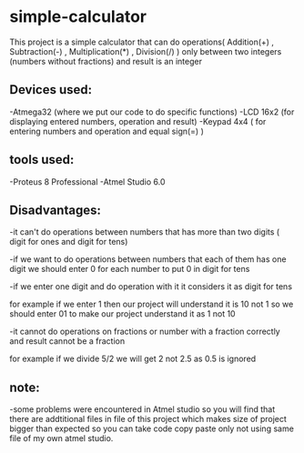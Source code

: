 # simple-calculator

This project is a simple calculator that can do operations( Addition(+) , Subtraction(-) , Multiplication(*) , Division(/) )
only between two integers (numbers without fractions) and result is an integer

## Devices used:
-Atmega32 (where we put our code to do specific functions)
-LCD 16x2 (for displaying entered numbers, operation and result)
-Keypad 4x4 ( for entering numbers and operation and equal sign(=) )

## tools used:
-Proteus 8 Professional
-Atmel Studio 6.0


## Disadvantages:
-it can't do operations between numbers that has more than two digits ( digit for ones and digit for tens)

-if we want to do operations between numbers that each of them has one digit we should enter 0 for each number to put 0 in digit for tens

-if we enter one digit and do operation with it it considers it as digit for tens

for example if we enter 1 then our project will understand it is 10 not 1
so we should enter 01 to make our project understand it as 1 not 10

-it cannot do operations on fractions or number with a fraction correctly and result cannot be a fraction

for example if we divide 5/2 we will get 2 not 2.5 as 0.5 is ignored

## note:
-some problems were encountered in Atmel studio so you will find that there are addtitional files in file of this project which makes size of project bigger than expected so you can take code copy paste only not using same file of my own atmel studio.

